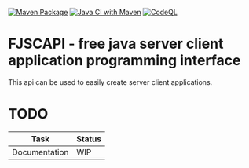 [![Maven Package](https://github.com/AutumnSpark1226/FJSCAPI/actions/workflows/maven-publish.yml/badge.svg)](https://github.com/AutumnSpark1226/FJSCAPI/actions/workflows/maven-publish.yml)
[![Java CI with Maven](https://github.com/AutumnSpark1226/FJSCAPI/actions/workflows/maven.yml/badge.svg)](https://github.com/AutumnSpark1226/FJSCAPI/actions/workflows/maven.yml)
[![CodeQL](https://github.com/AutumnSpark1226/FJSCAPI/actions/workflows/codeql-analysis.yml/badge.svg)](https://github.com/AutumnSpark1226/FJSCAPI/actions/workflows/codeql-analysis.yml)
# FJSCAPI - free java server client application programming interface
This api can be used to easily create server client applications.
# TODO
| Task          | Status             |
| ------------- | ------------------ |
| Documentation | WIP                |
